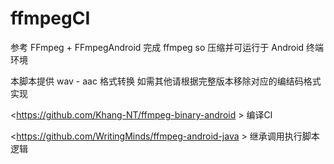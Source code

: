 # ffmpegCI



参考 FFmpeg + FFmpegAndroid 完成 ffmpeg so 压缩并可运行于 Android 终端环境

本脚本提供 wav - aac 格式转换 如需其他请根据完整版本移除对应的编结码格式实现

<https://github.com/Khang-NT/ffmpeg-binary-android > 编译CI

<https://github.com/WritingMinds/ffmpeg-android-java > 继承调用执行脚本逻辑

